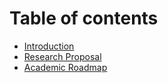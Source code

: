 # Table of contents

* [Introduction](README.md)
* [Research Proposal](untitled-2.md)
* [Academic Roadmap](untitled-3.md)

